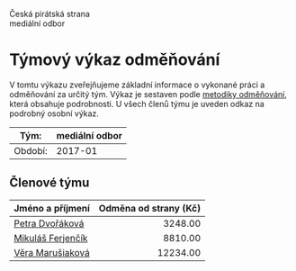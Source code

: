 Česká pirátská strana  
mediální odbor

Týmový výkaz odměňování
===========================

V tomtu výkazu zveřejňujeme základní informace o vykonané práci a odměňování
za určitý tým. Výkaz je sestaven podle [metodiky odměňování][metodika],
která obsahuje podrobnosti. U všech členů týmu je uveden odkaz na podrobný osobní výkaz.

Tým:                     | mediální odbor
-----------------------  | --------------------
Období:                  | 2017-01

Členové týmu
--------------

| Jméno a příjmení                        |   Odměna od strany (Kč) |
|:----------------------------------------|------------------------:|
| [Petra Dvořáková](petra-dvorakova/)     |                 3248.00 |
| [Mikuláš Ferjenčík](mikulas-ferjencik/) |                 8810.00 |
| [Věra Marušiaková](vera-marusiakova/)   |                12234.00 |


[metodika]: https://redmine.pirati.cz/projects/po/wiki/Odmenovani

